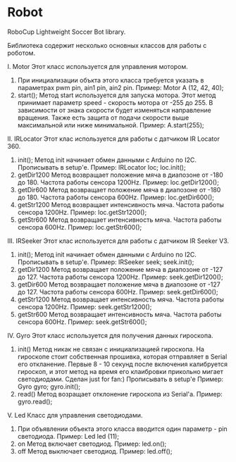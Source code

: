 # Robot
RoboCup Lightweight Soccer Bot library.

Библиотека содержит несколько основных классов для работы с роботом.

I. Motor
  Этот класс используется для управления мотором.
  1) При инициализации объкта этого класса требуется указать в параметрах pwm pin, ain1 pin, ain2 pin. 
     Пример: Motor A (12, 42, 40);
  2) start();
     Метод start используется для запуска мотора. Этот метод принимает параметр speed - скорость мотора от -255 до 255.
     В зависимости от знака скорости будет изменяться направление вращения. Также есть защита от подачи скорости выше 
     максимальной или ниже минимальной.
     Пример: A.start(255);

II. IRLocator
  Этот клас используется для работы с датчиком IR Locator 360.
  1) init();
     Метод init начинает обмен данными с Arduino по I2C. Прописывать в setup'е.
     Пример:
      IRLocator loc;
      loc.init();
  2) getDir1200
     Метод возвращает положение мяча в диапозоне от -180 до 180. Частота работы сенсора 1200Hz.
     Пример: loc.getDir1200();
  3) getDir600
     Метод возвращает положение мяча в диапозоне от -180 до 180. Частота работы сенсора 600Hz.
     Пример: loc.getDir600();
  4) getStr1200
     Метод возвращает интенсивность мяча. Частота работы сенсора 1200Hz.
     Пример: loc.getStr1200();
  5) getStr600
     Метод возвращает интенсивность мяча. Частота работы сенсора 600Hz.
     Пример: loc.getStr600();

III. IRSeeker
  Этот клас используется для работы с датчиком IR Seeker V3.
  1) init();
     Метод init начинает обмен данными с Arduino по I2C. Прописывать в setup'е.
     Пример:
      IRSeeker seek;
      seek.init();
  2) getDir1200
     Метод возвращает положение мяча в диапозоне от -127 до 127. Частота работы сенсора 1200Hz.
     Пример: seek.getDir1200();
  3) getDir600
     Метод возвращает положение мяча в диапозоне от -127 до 127. Частота работы сенсора 600Hz.
     Пример: seek.getDir600();
  4) getStr1200
     Метод возвращает интенсивность мяча. Частота работы сенсора 1200Hz.
     Пример: seek.getStr1200();
  5) getStr600
     Метод возвращает интенсивность мяча. Частота работы сенсора 600Hz.
     Пример: seek.getStr600();

IV. Gyro
  Этот класс используется для получения данных гироскопа.
  1) init()
     Метод никак не связан с инициализацией гироскопа. На гироскопе стоит собственная прошивка, которая отправляет
     в Serial его откланение. Первые 8 - 10 секунд после включения калибруется гироскоп, и этот метод на время его
     клаибровки прикольно мигает светодиодами. Сделан just for fan:)
     Прописывать в setup'e
     Пример:
      Gyro gyro;
      gyro.init();
  2) read()
     Метод возращает отклонение гироскопа из Serial'а.
     Пример: gyro.read();

V. Led
   Класс для управления светодиодами.
   1) При объявлении объекта этого класса вводится один параметр - pin светодиода.
      Пример: Led led (11);
   2) on
      Метод включает светодиод.
      Пример: led.on();
   3) off
      Метод выключает светодиод.
      Пример: led.off();
   
